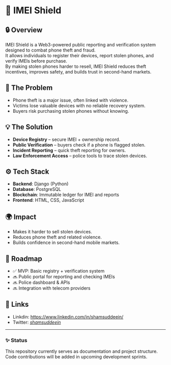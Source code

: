 # 📱 IMEI Shield

## 🔒 Overview
IMEI Shield is a Web3-powered public reporting and verification system designed to combat phone theft and fraud.  
It allows individuals to register their devices, report stolen phones, and verify IMEIs before purchase.  
By making stolen phones harder to resell, IMEI Shield reduces theft incentives, improves safety, and builds trust in second-hand markets.  

## 🚨 The Problem
- Phone theft is a major issue, often linked with violence.  
- Victims lose valuable devices with no reliable recovery system.  
- Buyers risk purchasing stolen phones without knowing.  

## 💡 The Solution
- **Device Registry** – secure IMEI + ownership record.  
- **Public Verification** – buyers check if a phone is flagged stolen.  
- **Incident Reporting** – quick theft reporting for owners.  
- **Law Enforcement Access** – police tools to trace stolen devices.  

## ⚙️ Tech Stack
- **Backend**: Django (Python)  
- **Database**: PostgreSQL  
- **Blockchain**: Immutable ledger for IMEI and reports  
- **Frontend**: HTML, CSS, JavaScript  

## 🌍 Impact
- Makes it harder to sell stolen devices.  
- Reduces phone theft and related violence.  
- Builds confidence in second-hand mobile markets.  

## 📌 Roadmap
- ✅ MVP: Basic registry + verification system  
- 🔜 Public portal for reporting and checking IMEIs  
- 🔜 Police dashboard & APIs  
- 🔜 Integration with telecom providers  

## 🔗 Links
- Linkdin: https://www.linkedin.com/in/shamsuddeein/
- Twitter: *[shamsuddeein](https://x.com/shamsuddeein)*  

---
### ✨ Status
This repository currently serves as documentation and project structure.  
Code contributions will be added in upcoming development sprints.  
